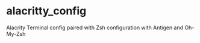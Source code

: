 # alacritty_config
Alacrity Terminal config paired with Zsh configuration with Antigen and Oh-My-Zsh

